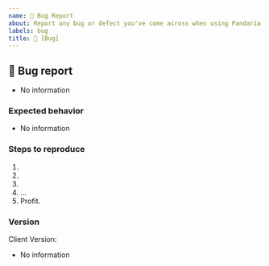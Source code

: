 ```yaml
---
name: 🐛 Bug Report
about: Report any bug or defect you've come across when using Pandaria 4.3.4
labels: bug
title: 🐛 [Bug] 
---
```

<!--
Visit our Discord to engage directly with the developers of Pandaria 4.3.4

Discord: https://discord.gg/CBYTKys3sY
-->
## 🐛 Bug report
<!-- Describe your issue in detail. Give us as much information as possible. You should include a screenshot! -->
- No information

### Expected behavior
<!-- How should it work + proof. -->
- No information

### Steps to reproduce
<!-- Provide all GM commands required to reproduce if possible. -->
1.
2.
3.
4. ...
5. Profit.

### Version
<!-- Provide these infos if available and applicable -->
<!--
  Currently available client versions:
  - 4.3.4.15595
-->
Client Version: 
- No information
